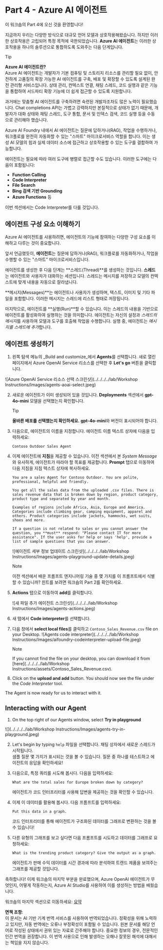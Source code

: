# Part 4 - Azure AI 에이전트

이 워크숍의 Part 4에 오신 것을 환영합니다!

지금까지 우리는 다양한 방식으로 대규모 언어 모델과 상호작용해왔습니다. 하지만 이러한 상호작용은 고립되어 특정 목적에 국한되었습니다. **Azure AI 에이전트**는 이러한 상호작용을 하나의 솔루션으로 통합하도록 도와주는 다음 단계입니다.

> [!TIP]  
> **Azure AI 에이전트란?**  
> Azure AI 에이전트는 개발자가 기본 컴퓨팅 및 스토리지 리소스를 관리할 필요 없이, 안전하게 고품질의 확장 가능한 AI 에이전트를 구축, 배포 및 확장할 수 있도록 설계된 완전 관리형 서비스입니다. 상태 관리, 컨텍스트 연결, 채팅 스레드, 코드 실행과 같은 기능을 통합하여 서드파티 확장 기능에 더 쉽게 접근할 수 있도록 지원합니다.

과거에는 맞춤형 AI 에이전트를 구축하려면 숙련된 개발자조차도 많은 노력이 필요했습니다. Chat completions API는 가볍고 강력하지만 본질적으로 상태가 없기 때문에, 개발자가 대화 상태와 채팅 스레드, 도구 통합, 문서 및 인덱스 검색, 코드 실행 등을 수동으로 관리해야 했습니다.

Azure AI Foundry 내에서 AI 에이전트는 질문에 답하거나(RAG), 작업을 수행하거나, 워크플로를 완전히 자동화할 수 있는 "스마트" 마이크로서비스 역할을 합니다. 이는 생성 AI 모델의 힘과 실제 데이터 소스에 접근하고 상호작용할 수 있는 도구를 결합하여 가능합니다.

에이전트는 필요에 따라 여러 도구에 병렬로 접근할 수도 있습니다. 이러한 도구에는 다음이 포함됩니다:
- **Function Calling**
- **Code Interpreter**
- **File Search**
- **Bing 검색 기반 Grounding**
- **Azure Functions** 등

이번 섹션에서는 Code Interpreter를 다룰 것입니다.

## 에이전트 구성 요소 이해하기

Azure AI 에이전트를 사용하려면, 에이전트의 기능에 참여하는 다양한 구성 요소를 이해하고 다루는 것이 중요합니다.

앞서 언급했듯이, **에이전트**는 질문에 답하거나(RAG), 워크플로를 자동화하거나, 작업을 수행할 수 있는 "스마트" 마이크로서비스입니다.

에이전트를 생성한 후 다음 단계는 **스레드(Thread)**를 생성하는 것입니다. **스레드**는 에이전트와 사용자가 대화하는 세션입니다. 스레드는 메시지를 저장하고 모델의 컨텍스트에 맞게 내용을 자동으로 잘라냅니다.

**메시지(Messages)**는 에이전트나 사용자가 생성하며, 텍스트, 이미지 및 기타 파일을 포함합니다. 이러한 메시지는 스레드에 리스트 형태로 저장됩니다.

마지막으로, 에이전트를 **실행(Run)**할 수 있습니다. 이는 스레드의 내용을 기반으로 에이전트를 활성화하여 실행하는 것을 의미합니다. 에이전트는 자신의 설정과 *스레드의 메시지*를 사용하여 모델과 도구를 호출해 작업을 수행합니다. 실행 중, 에이전트는 *메시지를 스레드에 추가*합니다.

## 에이전트 생성하기

1. 왼쪽 탐색 메뉴의 _Build and customize_에서 **Agents**를 선택합니다. 새로 열린 페이지에서 Azure OpenAI Service 리소스를 선택한 후 **Let's go** 버튼을 클릭합니다.

![Azure OpenAI Service 리소스 선택 스크린샷](../../../../lab/Workshop Instructions/Images/agents-aoai-select.jpeg)

2. 새로운 에이전트가 이미 생성되어 있을 것입니다. **Deployments** 섹션에서 **gpt-4o-mini** 모델을 선택했는지 확인합니다.

    > [!TIP]  
    > **올바른 배포를 선택했는지 확인하세요.** **gpt-4o-mini**와 버전이 표시되어야 합니다.

3. 다음으로, 에이전트의 이름을 지정합니다. 에이전트 이름 텍스트 상자에 다음을 입력하세요:

    ```Contoso Outdoor Sales Agent```

4. 이제 에이전트에 **지침**을 제공할 수 있습니다. 이전 섹션에서 본 *System Message*와 유사하게, 에이전트가 따라야 할 목표를 제공합니다. **Prompt** 탭으로 이동하여 다음 지침을 지침 텍스트 상자에 복사하세요.

    ``` 
    You are a sales Agent for Contoso Outdoor. You are polite, professional, helpful and friendly.

    You get all the sales data from the uploaded .csv files. There is sales revenue data that is broken down by region, product category, product type and separated by year and month.

    Examples of regions include Africa, Asia, Europe and America. Categories include climbing gear, camping equipment, apparel and others. Product categories include jackets, hammocks, wet suits, shoes and more. 

    If a question is not related to sales or you cannot answer the question, you **must** respond: "Please contact IT for more assistance". If the user asks for help or says 'help', provide a list of sample questions that you can answer.
    ```

    ![에이전트 세부 정보 업데이트 스크린샷](../../../../lab/Workshop Instructions/Images/agents-playground-update-details.jpeg)

    > [!NOTE]  
    > 이전 섹션에서 배운 프롬프트 엔지니어링 기술 중 몇 가지를 이 프롬프트에서 식별할 수 있습니까? 힌트를 보려면 워크숍의 Part 2를 확인하세요.

5. **Actions** 탭으로 이동하여 **add**를 클릭합니다.

    ![새 파일 추가 에이전트 스크린샷](../../../../lab/Workshop Instructions/Images/agents-actions.jpeg)

6. 새 탭에서 **Code interpreter**를 선택합니다.

7. 다음 창에서 **select local files**를 클릭하고 `Contoso_Sales_Revenue.csv` file on your Desktop.
    ![Agents code interpreter](../../../../lab/Workshop Instructions/Images/aifoundry-codeinterpreter-upload-file.jpeg)

    >[!NOTE]
    > If you cannot find the file on your desktop, you can download it from [here](../../../../lab/Workshop Instructions/assets/Contoso_Sales_Revenue.csv).

7. Click on the **upload and add** button. You should now see the file under the *Code Interpreter* tool.

The Agent is now ready for us to interact with it.

## Interacting with our Agent

1. On the top right of our Agents window, select **Try in playground**

![](../../../../lab/Workshop Instructions/Images/agents-try-in-playground.jpeg)

2.  Let's begin by typing `help` 파일을 선택합니다. 채팅 상자에서 새로운 스레드가 시작됩니다.  
샘플 질문 몇 가지가 표시되는 것을 볼 수 있습니다. 질문 중 하나를 테스트하고 에이전트의 응답을 확인하세요!

8. 다음으로, 특정 쿼리를 시도해 봅시다. 다음을 입력하세요:

    ```What are the total sales for Europe broken down by category? ```

    에이전트가 코드 인터프리터를 사용해 답변을 제공하는 것을 확인할 수 있습니다.

9. 이제 이 데이터를 활용해 봅시다. 다음 프롬프트를 입력하세요:

    ```Put this data in a graph. ```

    코드 인터프리터를 통해 에이전트가 구조화된 데이터를 그래프로 변환하는 것을 볼 수 있습니다!

10. 다른 유형의 그래프를 보고 싶다면 다음 프롬프트를 시도하고 데이터를 그래프로 요청하세요:

    ```What is the trending product category? Give the output as a graph. ```

    에이전트가 판매 수익 데이터를 시간 경과에 따라 분석하여 트렌드 제품을 보여주는 그래프를 제공할 것입니다.

축하합니다! 이제 워크숍의 마지막 부분을 완료했으며, Azure OpenAI 에이전트가 무엇인지, 어떻게 작동하는지, Azure AI Studio를 사용하여 이를 생성하는 방법을 배웠습니다.

워크숍의 마지막 섹션으로 이동하세요: [요약](./07_Summary.md)

**면책 조항**:  
이 문서는 AI 기반 기계 번역 서비스를 사용하여 번역되었습니다. 정확성을 위해 노력하고 있지만, 자동 번역에는 오류나 부정확성이 포함될 수 있습니다. 원본 문서를 해당 언어로 작성된 상태에서 권위 있는 자료로 간주해야 합니다. 중요한 정보의 경우, 전문적인 인간 번역을 권장합니다. 이 번역 사용으로 인해 발생하는 오해나 잘못된 해석에 대해서는 책임을 지지 않습니다.